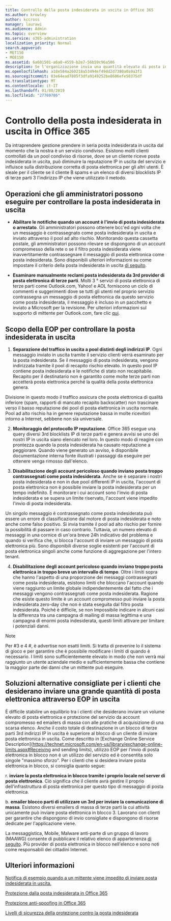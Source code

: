 ```yaml
---
title: Controllo della posta indesiderata in uscita in Office 365
ms.author: krowley
author: kccross
manager: laurawi
ms.audience: Admin
ms.topic: overview
ms.service: o365-administration
localization_priority: Normal
search.appverid:
- MET150
- MOE150
ms.assetid: 6a601501-a6a8-4559-b2e7-56b59c96a586
description: Se l'organizzazione invia una quantità elevata di posta inviata in blocco contrassegnato come posta indesiderata, è possibile ottenere impedito l'invio di posta elettronica con Office 365. In questo articolo per ulteriori informazioni su del problema e operazioni su di esso.
ms.openlocfilehash: a18e584a260218a53494ef49dd2d7380a0a9a3f1
ms.sourcegitcommit: 03e64ead7805f3dfa9149252be8606efe50375df
ms.translationtype: MT
ms.contentlocale: it-IT
ms.lasthandoff: 01/08/2019
ms.locfileid: "27769786"
---
```

# <a name="controlling-outbound-spam-in-office-365"></a>Controllo della posta indesiderata in uscita in Office 365

Da intraprendere gestione prendere in seria posta indesiderata in uscita dal momento che la nostra è un servizio condiviso.  Esistono molti clienti controllati da un pool condiviso di risorse, dove se un cliente riceve posta indesiderata in uscita, può diminuire la reputazione IP in uscita del servizio e influisce sulla distribuzione corretta di posta elettronica per gli altri utenti. È sleale per il cliente se il cliente B spams e un elenco di diversi blocklists IP di terze parti 3 l'indirizzo IP che viene utilizzato il metodo.

## <a name="what-admins-can-do-to-control-outbound-spam"></a>Operazioni che gli amministratori possono eseguire per controllare la posta indesiderata in uscita

- **Abilitare le notifiche quando un account è l'invio di posta indesiderata o arrestato**. Gli amministratori possono ottenere bcc'ed ogni volta che un messaggio è contrassegnato come posta indesiderata in uscita e inviato attraverso il pool ad alto rischio. Monitorando questa cassetta postale, gli amministratori possono rilevare se dispongono di un account compromesso della rete o se il filtro posta indesiderata viene inavvertitamente contrassegnare il messaggio di posta elettronica come posta indesiderata.  Sono disponibili ulteriori informazioni su come impostare il criterio della posta indesiderata in uscita [di seguito](configure-the-outbound-spam-policy.md).
 
- **Esaminare manualmente reclami posta indesiderata da 3rd provider di posta elettronica di terze parti**. Molti 3 ° servizi di posta elettronica di terze parti come Outlook.com, Yahoo! e AOL forniscono un ciclo di commenti e suggerimenti dove se tutti gli utenti nel proprio servizio contrassegna un messaggio di posta elettronica da questo servizio come posta indesiderata, il messaggio è incluso in un pacchetto e inviato a Microsoft per la revisione. Per ulteriori informazioni sul supporto di mittente per Outlook.com, fare clic [qui](https://sendersupport.olc.protection.outlook.com/pm/services.aspx).

## <a name="what-eop-does-to-control-outbound-spam"></a>Scopo della EOP per controllare la posta indesiderata in uscita 

1. **Separazione del traffico in uscita a pool distinti degli indirizzi IP**. Ogni messaggio inviato in uscita tramite il servizio clienti verrà esaminato per la posta indesiderata. Se il messaggio di posta indesiderata, vengono indirizzata tramite il pool di recapito rischio elevato. In questo pool IP contiene posta indesiderata e le notifiche di stato non recapitabile. Recapito per il destinatario non è garantito come molte terze parti non accetterà posta elettronica perché la qualità della posta elettronica genera.

Divisione in questo modo il traffico assicura che posta elettronica di qualità inferiore (spam, rapporti di mancato recapito backscatter) non trascinare verso il basso reputazione dei pool di posta elettronica in uscita normale. Pool ad alto rischio ha in genere reputazione bassa in molte ricevitori intorno a Internet, sebbene non sia universale. 

2. **Monitoraggio del protocollo IP reputazione**. Office 365 esegue una query diversi 3rd blocklists IP di terze parti e genera avvisi se uno dei nostri IP in uscita siano elencato nel loro. In questo modo di reagire con prontezza quando la posta indesiderata ha causato reputazione a peggiorare. Quando viene generato un avviso, è disponibile documentazione interna fonte illustrati i passaggi da eseguire per ottenere venga rimosso dall'elenco. 

3. **Disabilitazione degli account pericoloso quando inviano posta troppo contrassegnati come posta indesiderata**. Anche se è separare i nostri posta indesiderata e non in due pool differenti IP in uscita, l'account di posta elettronica non è possibile inviare la posta indesiderata per un tempo indefinito. È monitorare i cui account sono l'invio di posta indesiderata e se supera un limite riservato, l'account viene impedito l'invio di posta indesiderata.

Un singolo messaggio è contrassegnato come posta indesiderata può essere un errore di classificazione dal motore di posta indesiderata e noto anche come falso positivo. Si invia tramite il pool ad alto rischio per fornire la possibilità di passare in caso contrario. Tuttavia, un numero elevato di messaggi in una cornice di un'ora breve 24h indicativo del problema e quando si verifica che, si blocca l'account di inviare un messaggio di posta elettronica più. Sono disponibili diverse soglie esistenti per l'account di posta elettronica singoli anche come funzione di aggregazione per l'intero tenant.

4. **Disabilitazione degli account pericoloso quando inviano troppo posta elettronica in troppo breve un intervallo di tempo**. Oltre i limiti sopra che hanno l'aspetto di una proporzione dei messaggi contrassegnati come posta indesiderata, esistono limiti che bloccano l'account quando viene raggiunto un limite globale indipendentemente dal fatto che i messaggi vengono contrassegnati come posta indesiderata. Ragione che esiste questo limite è un account compromesso può inviare la posta indesiderata zero-day che non è stata eseguita dal filtro posta indesiderata. Poiché è difficile, se non Impossibile indicare in alcuni casi la differenza tra una campagna di mailing di massa legittima e una campagna di enormi posta indesiderata, questi limiti attivare per limitare i potenziali danni.

> [!NOTE]
> Per #3 e 4 #, è advertise non esatti limiti.  Si tratta di prevenire lo il sistema di gioco e per garantire che è possibile modificare i limiti di quando è necessario. I limiti sono sufficientemente elevato in modo che non verrà mai raggiunto un utente aziendale medio e sufficientemente bassa che contiene la maggior parte dei danni che un mittente può eseguire. 

## <a name="recommended-workarounds-for-customers-who-want-to-send-outbound-a-lot-of-email-through-eop"></a>Soluzioni alternative consigliate per i clienti che desiderano inviare una grande quantità di posta elettronica attraverso EOP in uscita

È difficile stabilire un equilibrio tra i clienti che desiderano inviare un volume elevato di posta elettronica e protezione del servizio da account compromesso ed emailers di massa con alle pratiche di acquisizione di una scarsa elenco. Anche il costo totale di destinazione in un blocco di terze parti 3rd indirizzi IP in uscita è superiore al blocco di un cliente di inviare posta elettronica in uscita. Come descritto in [Exchange Online Service Description](https://technet.microsoft.com/en-us/library/exchange-online-limits.aspx#Receiving and sending limits), utilizzo EOP per l'invio di posta elettronica in blocco non è un utilizzo del servizio ed è consentita solo singole "massimo sforzo". Per i clienti che si desidera inviare posta elettronica in blocco, si consiglia quanto segue:

r. **inviare la posta elettronica in blocco tramite i proprio locale nel server di posta elettronica**. Ciò significa che il cliente avrà gestire il proprio dell'infrastruttura di posta elettronica per questo tipo di messaggio di posta elettronica.

b. **emailer blocco parti di utilizzare un 3rd per inviare la comunicazione di massa**. Esistono diversi emailers di massa di terze parti la cui attività unicamente può inviare posta elettronica in blocco 3. Lavorano con clienti per garantire che dispongono di invio consigliate e dispongono di risorse dedicate per l'applicazione viene. 

La messaggistica, Mobile, Malware anti-parte di un gruppo di lavoro (MAAWG) consente di pubblicare il relativo elenco di appartenenza [di seguito](http://www.maawg.org/about/roster). Più provider di posta elettronica in blocco nell'elenco e sono noti come responsabili dei cittadini Internet. 
  
## <a name="for-more-information"></a>Ulteriori informazioni

[Notifica di esempio quando a un mittente viene impedito di inviare posta indesiderata in uscita.](sample-notification-when-a-sender-is-blocked-sending-outbound-spam.md)

[Protezione dalla posta indesiderata in Office 365](anti-spam-protection.md)

[Protezione anti-spoofing in Office 365](anti-spoofing-protection.md)

[Livelli di sicurezza della protezione contro la posta indesiderata](spam-confidence-levels.md)
